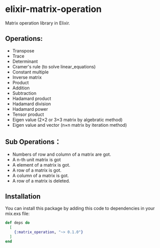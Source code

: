 # elixir-matrix-operation
Matrix operation library in Elixir.

## Operations:
* Transpose
* Trace
* Determinant
* Cramer's rule (to solve linear_equations)
* Constant multiple
* Inverse matrix
* Product
* Addition
* Subtraction
* Hadamard product
* Hadamard division
* Hadamard power
* Tensor product
* Eigen value (2×2 or 3×3 matrix by algebratic method)
* Eigen value and vector (n×n matrix by iteration method)

    

## Sub Operations：
* Numbers of row and column of a matrix are got. 
* A n-th unit matrix is got
* A element of a matrix is got. 
* A row of a matrix is got. 
* A column of a matrix is got. 
* A row of a matrix is deleted. 


## Installation
You can install this package by adding this code to dependencies in your mix.exs file:
```elixir
def deps do
  [
    {:matrix_operation, "~> 0.1.0"}
  ]
end
```
